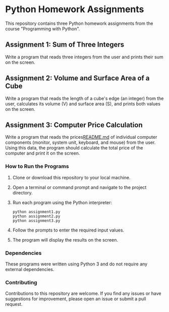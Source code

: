 # Python Homework Assignments

This repository contains three Python homework assignments from the course "Programming with Python".

## Assignment 1: Sum of Three Integers

Write a program that reads three integers from the user and prints their sum on the screen.

## Assignment 2: Volume and Surface Area of a Cube

Write a program that reads the length of a cube's edge (an integer) from the user, calculates its volume (V) and surface area (S), and prints both values on the screen.

## Assignment 3: Computer Price Calculation

Write a program that reads the prices[README.md](..%2FHomeWork%20N1%2FREADME.md) of individual computer components (monitor, system unit, keyboard, and mouse) from the user. Using this data, the program should calculate the total price of the computer and print it on the screen.

### How to Run the Programs

1. Clone or download this repository to your local machine.
2. Open a terminal or command prompt and navigate to the project directory.
3. Run each program using the Python interpreter:

   ```
   python assignment1.py
   python assignment2.py
   python assignment3.py
   ```

4. Follow the prompts to enter the required input values.
5. The program will display the results on the screen.

### Dependencies

These programs were written using Python 3 and do not require any external dependencies.

### Contributing

Contributions to this repository are welcome. If you find any issues or have suggestions for improvement, please open an issue or submit a pull request.
